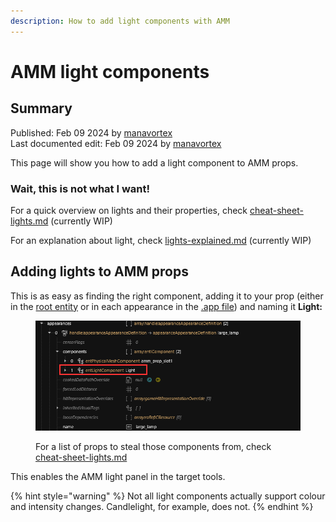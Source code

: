 ```yaml
---
description: How to add light components with AMM
---
```


# AMM light components

## Summary

Published: Feb 09 2024 by [manavortex](https://app.gitbook.com/u/NfZBoxGegfUqB33J9HXuCs6PVaC3 "mention")\
Last documented edit: Feb 09 2024 by [manavortex](https://app.gitbook.com/u/NfZBoxGegfUqB33J9HXuCs6PVaC3 "mention")

This page will show you how to add a light component to AMM props.

### Wait, this is not what I want!

For a quick overview on lights and their properties, check [cheat-sheet-lights.md](../../../references-lists-and-overviews/cheat-sheet-lights.md "mention") (currently WIP)

For an explanation about light, check [lights-explained.md](../../../files-and-what-they-do/lights-explained.md "mention") (currently WIP)

## Adding lights to AMM props

This is as easy as finding the right component, adding it to your prop (either in the [root entity](../../../files-and-what-they-do/entity-.ent-files/#root-entity) or in each appearance in the [.app file](../../../files-and-what-they-do/appearance-.app-files.md#appearances)) and naming it **Light:**

<figure><img src="../../../../.gitbook/assets/amm_adding_lights.png" alt=""><figcaption><p>For a list of props to steal those components from, check <a data-mention href="../../../references-lists-and-overviews/cheat-sheet-lights.md">cheat-sheet-lights.md</a></p></figcaption></figure>

This enables the AMM light panel in the target tools.

{% hint style="warning" %}
Not all light components actually support colour and intensity changes. Candlelight, for example, does not.
{% endhint %}
